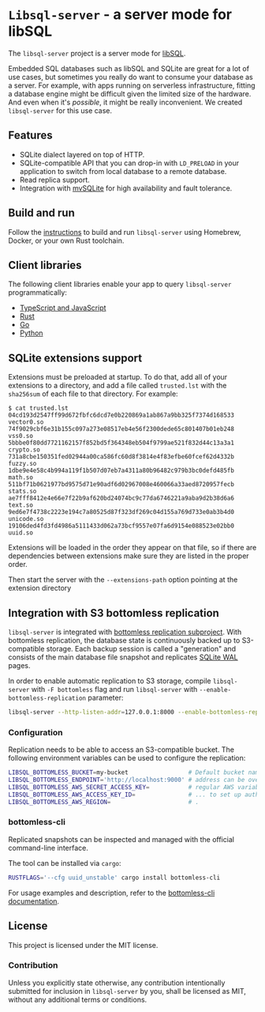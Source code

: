 # `Libsql-server` - a server mode for libSQL

The `libsql-server` project is a server mode for
[libSQL](https://github.com/libsql/libsql/).

Embedded SQL databases such as libSQL and SQLite are great for a lot of use
cases, but sometimes you really do want to consume your database as a server.
For example, with apps running on serverless infrastructure, fitting a database
engine might be difficult given the limited size of the hardware. And even when
it's _possible_, it might be really inconvenient. We created `libsql-server` for this use
case.

## Features

* SQLite dialect layered on top of HTTP.
* SQLite-compatible API that you can drop-in with `LD_PRELOAD` in your
  application to switch from local database to a remote database.
* Read replica support.
* Integration with [mvSQLite](https://github.com/losfair/mvsqlite) for high
  availability and fault tolerance.

## Build and run

Follow the [instructions](./docs/BUILD-RUN.md) to build and run `libsql-server`
using Homebrew, Docker, or your own Rust toolchain.

## Client libraries

The following client libraries enable your app to query `libsql-server` programmatically:

* [TypeScript and JavaScript](https://github.com/libsql/libsql-client-ts)
* [Rust](https://github.com/libsql/libsql-client-rs)
* [Go](https://github.com/libsql/libsql-client-go)
* [Python](https://github.com/libsql/libsql-client-py)

## SQLite extensions support

Extensions must be preloaded at startup. To do that, add all of your extensions
to a directory, and add a file called `trusted.lst` with the `sha256sum` of each
file to that directory. For example:

```console
$ cat trusted.lst
04cd193d2547ff99d672fbfc6dcd7e0b220869a1ab867a9bb325f7374d168533  vector0.so
74f9029cbf6e31b155c097a273e08517eb4e56f2300dede65c801407b01eb248  vss0.so
5bbbe0f80dd7721162157f852bd5f364348eb504f9799ae521f832d44c13a3a1  crypto.so
731a8cbe150351fed02944a00ca586fc60d8f3814e4f83efbe60fcef62d4332b  fuzzy.so
1dbe9e4e58c4b994a119f1b507d07eb7a4311a80b96482c979b3bc0defd485fb  math.so
511bf71b0621977bd9575d71e90adf6d02967008e460066a33aed8720957fecb  stats.so
ae7fff8412e4e66e7f22b9af620bd24074bc9c77da6746221a9aba9d2b38d6a6  text.so
9ed6e7f4738c2223e194c7a80525d87f323df269c04d155a769d733e0ab3b4d0  unicode.so
19106ded4fd3fd4986a5111433d062a73bcf9557e07fa6d9154e088523e02bb0  uuid.so
```

Extensions will be loaded in the order they appear on that file, so if there are
dependencies between extensions make sure they are listed in the proper order.

Then start the server with the `--extensions-path` option pointing at the
extension directory

## Integration with S3 bottomless replication

`libsql-server` is integrated with [bottomless replication subproject]. With bottomless
replication, the database state is continuously backed up to S3-compatible
storage. Each backup session is called a "generation" and consists of the main
database file snapshot and replicates [SQLite WAL] pages.

In order to enable automatic replication to S3 storage, compile `libsql-server` with `-F bottomless` flag
and run `libsql-server` with `--enable-bottomless-replication` parameter:

```bash
libsql-server --http-listen-addr=127.0.0.1:8000 --enable-bottomless-replication
```

[bottomless replication subproject]: ./bottomless
[SQLite WAL]: https://www.sqlite.org/wal.html

### Configuration

Replication needs to be able to access an S3-compatible bucket. The following
environment variables can be used to configure the replication:

```bash
LIBSQL_BOTTOMLESS_BUCKET=my-bucket                 # Default bucket name: bottomless
LIBSQL_BOTTOMLESS_ENDPOINT='http://localhost:9000' # address can be overridden for local testing, e.g. with Minio
LIBSQL_BOTTOMLESS_AWS_SECRET_ACCESS_KEY=           # regular AWS variables are used
LIBSQL_BOTTOMLESS_AWS_ACCESS_KEY_ID=               # ... to set up auth, regions, etc.
LIBSQL_BOTTOMLESS_AWS_REGION=                      # .
```

### bottomless-cli

Replicated snapshots can be inspected and managed with the official command-line
interface.

The tool can be installed via `cargo`:

```bash
RUSTFLAGS='--cfg uuid_unstable' cargo install bottomless-cli
```

For usage examples and description, refer to the [bottomless-cli
documentation].

[bottomless-cli documentation]: ./bottomless#cli

## License

This project is licensed under the MIT license.

### Contribution

Unless you explicitly state otherwise, any contribution intentionally submitted for inclusion in `libsql-server` by you, shall be licensed as MIT, without any additional terms or conditions.
